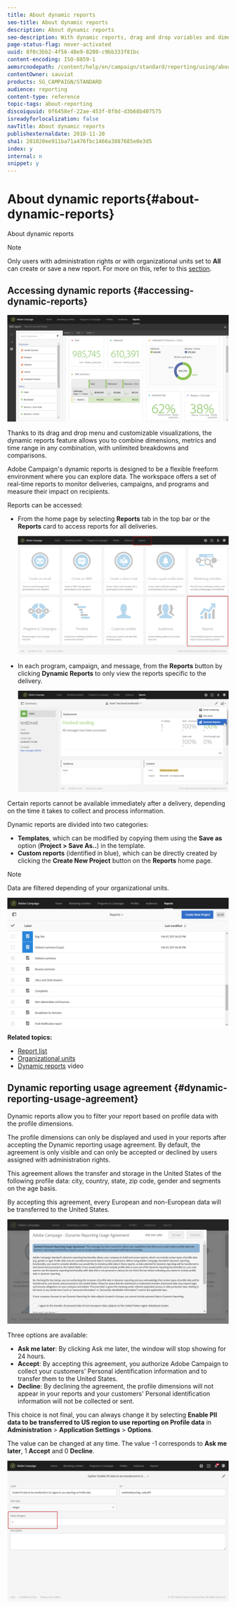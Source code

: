 ```yaml
---
title: About dynamic reports
seo-title: About dynamic reports
description: About dynamic reports
seo-description: With dynamic reports, drag and drop variables and dimensions into your freeform environment and analyze the success of your campaigns.
page-status-flag: never-activated
uuid: 8f0c3bb2-4f56-48e9-8208-c9bb333f81bc
content-encoding: ISO-8859-1
aemsrcnodepath: /content/help/en/campaign/standard/reporting/using/about-dynamic-reports
contentOwner: sauviat
products: SG_CAMPAIGN/STANDARD
audience: reporting
content-type: reference
topic-tags: about-reporting
discoiquuid: 0f6458ef-22ae-453f-8f8d-d3b68b407575
isreadyforlocalization: false
navTitle: About dynamic reports
publishexternaldate: 2018-11-20
sha1: 281020ee911ba71a476fbc1466a3887685e0e3d5
index: y
internal: n
snippet: y
---
```


# About dynamic reports{#about-dynamic-reports}

About dynamic reports

>[!NOTE]
>
>Only users with administration rights or with organizational units set to **All** can create or save a new report. For more on this, refer to this [section](../../administration/using/types-of-users.md).

## Accessing dynamic reports {#accessing-dynamic-reports}

![](assets/dynamic_report_intro.png)

Thanks to its drag and drop menu and customizable visualizations, the dynamic reports feature allows you to combine dimensions, metrics and time range in any combination, with unlimited breakdowns and comparisons.

Adobe Campaign's dynamic reports is designed to be a flexible freeform environment where you can explore data. The workspace offers a set of real-time reports to monitor deliveries, campaigns, and programs and measure their impact on recipients.

Reports can be accessed:

* From the home page by selecting **Reports** tab in the top bar or the **Reports** card to access reports for all deliveries.

  ![](assets/campaign_reports_access.png)

* In each program, campaign, and message, from the **Reports** button by clicking **Dynamic Reports** to only view the reports specific to the delivery.

  ![](assets/campaign_reports_description.png)

Certain reports cannot be available immediately after a delivery, depending on the time it takes to collect and process information.

Dynamic reports are divided into two categories:

* **Templates**, which can be modified by copying them using the **Save as** option (**Project > Save As..**) in the template.
* **Custom reports** (identified in blue), which can be directly created by clicking the **Create New Project** button on the **Reports** home page.

>[!NOTE]
>
>Data are filtered depending of your organizational units.

![](assets/dynamic_report_overview.png)

**Related topics:**

* [Report list](../../reporting/using/defining-the-report-period.md)
* [Organizational units](../../administration/using/organizational-units.md)
* [Dynamic reports](https://helpx.adobe.com/campaign/kt/acs/using/acs-creating-a-dynamic-report-feature-video-use.html) video

## Dynamic reporting usage agreement {#dynamic-reporting-usage-agreement}

Dynamic reports allow you to filter your report based on profile data with the profile dimensions.

The profile dimensions can only be displayed and used in your reports after accepting the Dynamic reporting usage agreement. By default, the agreement is only visible and can only be accepted or declined by users assigned with administration rights.

This agreement allows the transfer and storage in the United States of the following profile data: city, country, state, zip code, gender and segments on the age basis.

By accepting this agreement, every European and non-European data will be transferred to the United States.

![](assets/PII_window.png)

Three options are available:

* **Ask me later**: By clicking Ask me later, the window will stop showing for 24 hours.
* **Accept**: By accepting this agreement, you authorize Adobe Campaign to collect your customers' Personal identification information and to transfer them to the United States.
* **Decline**: By declining the agreement, the profile dimensions will not appear in your reports and your customers' Personal identification information will not be collected or sent.

This choice is not final, you can always change it by selecting **Enable PII data to be transferred to US region to use reporting on Profile data** in **Administration** > **Application Settings** > **Options**.

The value can be changed at any time. The value -1 corresponds to **Ask me later**, 1 **Accept** and 0 **Decline**.

![](assets/PII_window_2.png)

